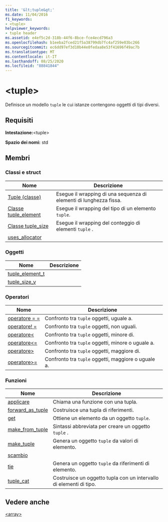 ```yaml
---
title: '&lt;tuple&gt;'
ms.date: 11/04/2016
f1_keywords:
- <tuple>
helpviewer_keywords:
- tuple header
ms.assetid: e4ef5c2d-318b-44f6-8bce-fce4ecd796a3
ms.openlocfilehash: b1eeba2fced21f5a38799db7fc4af259e03bc266
ms.sourcegitcommit: ec6dd97ef3d10b44e0fedaa8e53f41696f49ac7b
ms.translationtype: MT
ms.contentlocale: it-IT
ms.lasthandoff: 08/25/2020
ms.locfileid: "88841844"
---
```

# <a name="lttuplegt"></a>&lt;tuple&gt;

Definisce un modello `tuple` le cui istanze contengono oggetti di tipi diversi.

## <a name="requirements"></a>Requisiti

**Intestazione:**\<tuple>

**Spazio dei nomi:** std

## <a name="members"></a>Membri

### <a name="classes-and-structs"></a>Classi e struct

|Nome|Descrizione|
|-|-|
|[Tuple (classe)](../standard-library/tuple-class.md)|Esegue il wrapping di una sequenza di elementi di lunghezza fissa.|
|[Classe tuple_element](../standard-library/tuple-element-class-tuple.md)|Esegue il wrapping del tipo di un elemento `tuple`.|
|[Classe tuple_size](../standard-library/tuple-size-class-tuple.md)|Esegue il wrapping del conteggio di elementi `tuple` .|
|[uses_allocator](../standard-library/uses-allocator-structure.md)||

### <a name="objects"></a>Oggetti

|Nome|Descrizione|
|-|-|
|[tuple_element_t](../standard-library/tuple-functions.md#tuple_element_t)||
|[tuple_size_v](../standard-library/tuple-functions.md#tuple_size_v)||

### <a name="operators"></a>Operatori

|Nome|Descrizione|
|-|-|
|[operatore = =](../standard-library/tuple-operators.md#op_eq_eq)|Confronto tra `tuple` oggetti, uguale a.|
|[operatore! =](../standard-library/tuple-operators.md#op_neq)|Confronto tra `tuple` oggetti, non uguali.|
|[operatore<](../standard-library/tuple-operators.md#op_lt)|Confronto tra `tuple` oggetti, minore di.|
|[operatore<=](../standard-library/tuple-operators.md#op_lt_eq)|Confronto tra `tuple` oggetti, minore o uguale a.|
|[operatore>](../standard-library/tuple-operators.md#op_gt)|Confronto tra `tuple` oggetti, maggiore di.|
|[operatore>=](../standard-library/tuple-operators.md#op_gt_eq)|Confronto tra `tuple` oggetti, maggiore o uguale a.|

### <a name="functions"></a>Funzioni

|Nome|Descrizione|
|-|-|
|[applicare](../standard-library/tuple-functions.md#apply)|Chiama una funzione con una tupla.|
|[forward_as_tuple](../standard-library/tuple-functions.md#forward)|Costruisce una tupla di riferimenti.|
|[get](../standard-library/tuple-functions.md#get)|Ottiene un elemento da un oggetto `tuple`.|
|[make_from_tuple](../standard-library/tuple-functions.md#make_from_tuple)|Sintassi abbreviata per creare un oggetto `tuple` .|
|[make_tuple](../standard-library/tuple-functions.md#make_tuple)|Genera un oggetto `tuple` da valori di elemento.|
|[scambio](../standard-library/tuple-functions.md#swap)||
|[tie](../standard-library/tuple-functions.md#tie)|Genera un oggetto `tuple` da riferimenti di elemento.|
|[tuple_cat](../standard-library/tuple-functions.md#tuple_cat)|Costruisce un oggetto tupla con un intervallo di elementi di tipo.|

## <a name="see-also"></a>Vedere anche

[\<array>](../standard-library/array.md)
